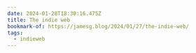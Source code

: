 ```yaml
---
date: 2024-01-28T18:30:16.475Z
title: The indie web
bookmark-of: https://jamesg.blog/2024/01/27/the-indie-web/
tags:
  - indieweb
---
```

